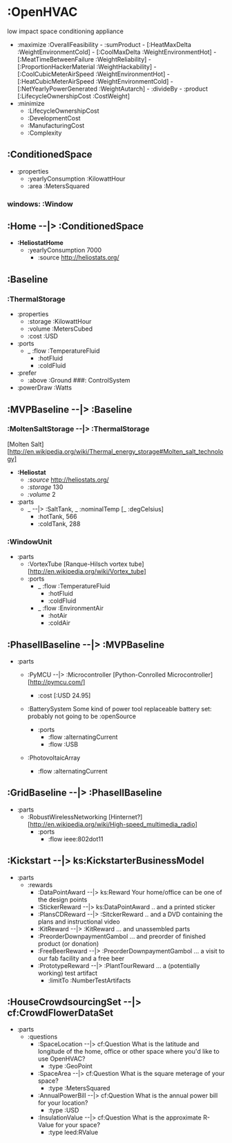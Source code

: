# :OpenHVAC
low impact space conditioning appliance

- :maximize
    :OverallFeasibility
        - :sumProduct
            - [:HeatMaxDelta :WeightEnvironmentCold]
            - [:CoolMaxDelta :WeightEnvironmentHot]
            - [:MeatTimeBetweenFailure :WeightReliability]
            - [:ProportionHackerMaterial :WeightHackability]
            - [:CoolCubicMeterAirSpeed :WeightEnvironmentHot]
            - [:HeatCubicMeterAirSpeed :WeightEnvironmentCold]
            - [:NetYearlyPowerGenerated :WeightAutarch]
        - :divideBy
            - :product [:LifecycleOwnershipCost :CostWeight]
- :minimize
    - :LifecycleOwnershipCost
    - :DevelopmentCost
    - :ManufacturingCost
    - :Complexity


## :ConditionedSpace
- :properties
    - :yearlyConsumption :KilowattHour
    - :area :MetersSquared

### windows: :Window

## :Home --|> :ConditionedSpace
- __:HeliostatHome__
    - :yearlyConsumption 7000
        - :source http://heliostats.org/

## :Baseline
### :ThermalStorage
- :properties
    - :storage :KilowattHour
    - :volume :MetersCubed
    - :cost :USD
- :ports
    - _ :flow :TemperatureFluid 
        - :hotFluid
        - :coldFluid
- :prefer
    - :above :Ground
###: ControlSystem
- :powerDraw :Watts

## :MVPBaseline --|> :Baseline
### :MoltenSaltStorage --|> :ThermalStorage
[Molten Salt][http://en.wikipedia.org/wiki/Thermal_energy_storage#Molten_salt_technology]

- __:Heliostat__
    - _:source_ http://heliostats.org/
    - _:storage_ 130
    - _:volume_ 2
- :parts
    - _ --|> :SaltTank, _ :nominalTemp [_ :degCelsius]
        - :hotTank, 566
        - :coldTank, 288
    
### :WindowUnit
- :parts
    - :VortexTube
        [Ranque-Hilsch vortex tube][http://en.wikipedia.org/wiki/Vortex_tube]
    - :ports
        - _ :flow :TemperatureFluid
            - :hotFluid
            - :coldFluid
        - _ :flow :EnvironmentAir
            - :hotAir
            - :coldAir

## :PhaseIIBaseline --|> :MVPBaseline
- :parts
    - :PyMCU --|> :Microcontroller
        [Python-Conrolled Microcontroller][http://pymcu.com/]
        - :cost [:USD 24.95]
    - :BatterySystem
        Some kind of power tool replaceable battery set: probably not going to 
        be :openSource
        
        - :ports
            - :flow :alternatingCurrent
            - :flow :USB
    - :PhotovoltaicArray
        - :flow :alternatingCurrent

## :GridBaseline --|> :PhaseIIBaseline
- :parts
    - :RobustWirelessNetworking
        [Hinternet?][http://en.wikipedia.org/wiki/High-speed_multimedia_radio]
        - :ports
            - :flow ieee:802dot11
            
## :Kickstart --|> ks:KickstarterBusinessModel
- :parts
    - :rewards
       - :DataPointAward --|> ks:Reward
           Your home/office can be one of the design points
       - :StickerReward --|> ks:DataPointAward
           .. and a printed sticker
       - :PlansCDReward --|> :SitckerReward
           .. and a DVD containing the plans and instructional video
       - :KitReward --|> :KitReward
           ... and unassembled parts
       - :PreorderDownpaymentGambol
           ... and preorder of finished product (or donation)
       - :FreeBeerReward --|> :PreorderDownpaymentGambol
           ... a visit to our fab facility and a free beer 
       - :PrototypeReward --|> :PlantTourReward
           ... a (potentially working) test artifact
           - :limitTo :NumberTestArtifacts
           

## :HouseCrowdsourcingSet --|> cf:CrowdFlowerDataSet
- :parts
    - :questions
        - :SpaceLocation --|> cf:Question
            What is the latitude and longitude of the home, office or other 
            space where you'd like to use OpenHVAC?
            - :type :GeoPoint
        - :SpaceArea --|> cf:Question
            What is the square meterage of your space?
            - :type :MetersSquared
        - :AnnualPowerBill --|> cf:Question
            What is the annual power bill for your location?
            - :type :USD
        - :InsulationValue --|> cf:Question
            What is the approximate R-Value for your space?
            - :type leed:RValue